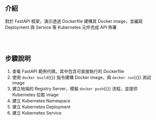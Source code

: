 

<br>


## 介紹

對於 FastAPI 框架，演示透過 Dockerfile 建構其 Docker image，並編寫 Deployment 與 Service 等 Kubernetes 元件完成 API 佈署


<br>


<br>


## 步驟說明

1. 查看 FastAPI 範例代碼，其中包含可直接執行的 Dockerfile
2. 使用 `docker build`{{}} 指令建構 Docker image，與 `docker run`{{}} 測試 image
3. 建立地端的 Registry Server，模擬 `docker push`{{}} 流程，並提供 Kubernetes 拉取 image
4. 建立 Kubernetes Namespace
5. 建立 Kubernetes Deployment
6. 建立 Kubernetes Service


<br>

